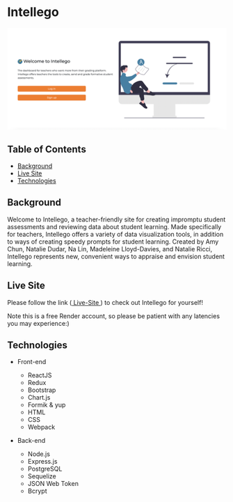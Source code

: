 # Intellego

<img src="public/images/readme/landingPage.png" alt="Landing page"/>

## Table of Contents

- [Background](#background)
- [Live Site](#live-site)
- [Technologies](#technologies)

## Background

Welcome to Intellego, a teacher-friendly site for creating impromptu student assessments and reviewing data about student learning. Made specifically for teachers, Intellego offers a variety of data visualization tools, in addition to ways of creating speedy prompts for student learning. Created by Amy Chun, Natalie Dudar, Na Lin, Madeleine Lloyd-Davies, and Natalie Ricci, Intellego represents new, convenient ways to appraise and envision student learning.

## Live Site

Please follow the link (<a href="https://intellego.onrender.com/" target="_blank"> Live-Site </a>) to check out Intellego for yourself!

Note this is a free Render account, so please be patient with any latencies you may experience:)

## Technologies

- Front-end

  - ReactJS
  - Redux
  - Bootstrap
  - Chart.js
  - Formik & yup
  - HTML
  - CSS
  - Webpack

- Back-end
  - Node.js
  - Express.js
  - PostgreSQL
  - Sequelize
  - JSON Web Token
  - Bcrypt
